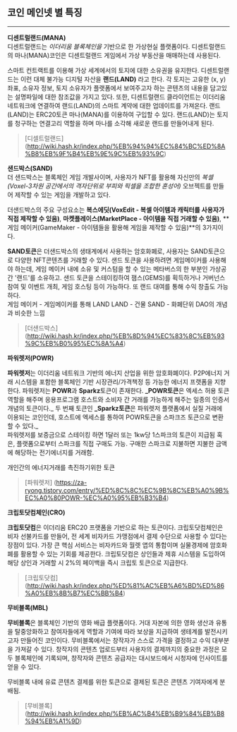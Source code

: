 ## 코인 메인넷 별 특징

---

**디센트럴랜드(MANA)** <br>
디센트럴랜드는 _이더리움 블록체인을_ 기반으로 한 가상현실 플랫폼이다. 디센트럴랜드의 마나(MANA)코인은 디센트럴랜드 게임에서 가상 부동산을 매매하는데 사용된다.

스마트 컨트랙트를 이용해 가상 세계에서의 토지에 대한 소유권을 유지한다. 디센트럴랜드는 이런 대체 불가능 디지털 자산을 **랜드(LAND)** 라고 한다. 각 토지는 고유한 (x, y)좌표, 소유자 정보, 토지 소유자가 플랫폼에서 보여주고자 하는 콘텐츠의 내용을 담고있는 설명파일에 대한 참조값을 가지고 있다. 또한, 디센트럴랜드 클라이언트는 이더리움 네트워크에 연결하여 랜드(LAND)의 스마트 계약에 대한 업데이트를 가져온다. 랜드(LAND)는 ERC20토큰 마나(MANA)를 이용하여 구입할 수 있다. 랜드(LAND)는 토지를 청구하는 연결고리 역할을 하며 마나를 소각해 새로운 랜드를 만들어내게 된다.

> [디셀트럴랜드] (http://wiki.hash.kr/index.php/%EB%94%94%EC%84%BC%ED%8A%B8%EB%9F%B4%EB%9E%9C%EB%93%9C) <br>

**샌드박스(SAND)** <br>
더 샌드박스는 블록체인 게임 개발사이며, 사용자가 NFT를 활용해 자신만의 _복셀(Voxel-3차원 공간에서의 격자단위로 부피와 픽셀을 조합한 혼성어)_ 오브젝트를 만들어 제작할 수 있는 게임을 개발하고 있다.

더샌드박스의 주요 구성요소는 **복스에딧(VoxEdit - 복셀 아이템과 캐릭터를 사용자가 직접 제작할 수 있음)**, **마켓플레이스(MarketPlace - 아이템을 직접 거래할 수 있음)**, **게임 메이커(GameMaker - 아이템들을 활용해 게임을 제작할 수 있음)**의 3가지이다.

**SAND토큰**은 더샌드박스의 생태계에서 사용하는 암호화폐로, 사용자는 SAND토큰으로 다양한 NFT콘텐츠를 거래할 수 있다.
샌드 토큰을 사용하려면 게임메이커를 사용해야 하는데, 게임 메이커 내에 소유 및 커스텀을 할 수 있는 메타버스의 한 부분인 가상공간 '랜드'를 소유하고. 샌드 토큰을 스테이킹하여 잼스(GEMS)를 획득하거나 거버넌스 참여 및 이벤트 개최, 게임 호스팅 등이 가능하다. 또 랜드 대여를 통해 수익 창출도 가능하다.  
게임 메이커 - 게임메이커를 통해 LAND
LAND - 건물
SAND - 화폐단위
DAO의 개념과 비슷한 느낌

> [더샌드박스] (http://wiki.hash.kr/index.php/%EB%8D%94%EC%83%8C%EB%93%9C%EB%B0%95%EC%8A%A4) <br>

**파워렛저(POWR)** <br>

**파워렛저**는 이더리움 네트워크 기반의 에너지 산업을 위한 암호화폐이다. P2P에너지 거래 시스템을 포함한 블록체인 기반 시장관리/가격책정 등 가능한 에너지 프랫폼을 지향한다. 파워렛저는 **POWR**과 **Sparkz**토큰이 존재한다. **\_POWR토큰**은 엑세스 허용 토큰 역할을 해주며 응용프로그램 호스트와 소비자 간 거래를 가능하게 해주는 일종의 인증서 개념의 토큰이다._ 두 번째 토큰인 **\_Sparkz토큰**은 파워렛저 플랫폼에서 실질 거래에 이용되는 코인인데, 호스트에 엑세스를 통하여 POWR토큰을 스파크즈 토큰으로 변환 할 수 있다._ <br>
파워렛저를 보증금으로 스테이킹 하면 1달러 또는 1kw당 1스파크의 토큰이 지급됨 혹은, 플랫폼으로부터 스파크를 직접 구매도 가능.
구매한 스파크로 지불하면 지불한 금액에 해당하는 전기에너지를 거래함.

개인간의 에너지거래를 촉진하기위한 토큰

> [파워렛저] (https://za-ryong.tistory.com/entry/%ED%8C%8C%EC%9B%8C%EB%A0%9B%EC%A0%80POWR-%EC%A0%95%EB%B3%B4) <br>

**크립토닷컴체인(CRO)** <br>

**크립토닷컴**은 이더리움 ERC20 프랫폼을 기반으로 하는 토큰이다. 크립토닷컴체인은 비자 선불카드를 만들어, 전 세계 비자카드 가맹점에서 결제 수단으로 사용할 수 있다는 장점이 있다. 가장 큰 핵심 서비스는 비자카드와 월렛 앱의 통합이며 실물경제에 암호화폐를 활용할 수 있는 기회를 제공한다. 크립토닷컴은 상인들과 제휴 시스템을 도입하여 해당 상인과 거래할 시 2%의 페이백을 즉시 크립토 토큰으로 지급한다.

> [크립토닷컴] (http://wiki.hash.kr/index.php/%ED%81%AC%EB%A6%BD%ED%86%A0%EB%8B%B7%EC%BB%B4) <br>

**무비블록(MBL)** <br>

**무비블록**은 블록체인 기반의 영화 배급 플랫폼이다. 거대 자본에 의한 영화 생산과 유통을 탈중앙화하고 참여자들에게 역할과 기여에 따라 보상을 지급하여 생테계를 발전시키고자 만들어진 코인이다. 무비블록에서는 창작자가 스스로 가격을 결정하고 수익 대부분을 가져갈 수 있다. 창작자의 콘텐츠 업로드부터 사용자의 결제까지의 중요한 과정은 모두 블록체인에 기록되며, 창작자와 콘텐츠 공급자는 대시보드에서 시청자에 인사이트를 얻을 수 있다.

무비블록 내에 유료 콘텐츠 결제를 위한 토큰으로 결제된 토큰은 콘텐츠 기여자에게 분배됨.

> [무비블록] (http://wiki.hash.kr/index.php/%EB%AC%B4%EB%B9%84%EB%B8%94%EB%A1%9D) <br>
